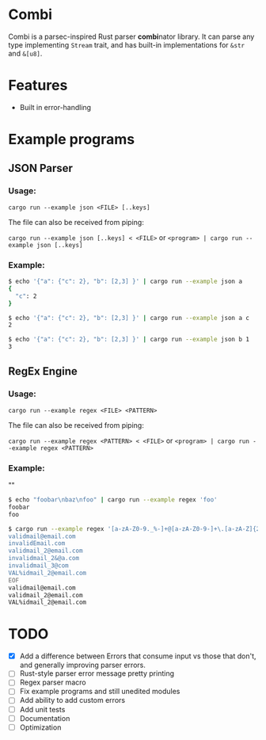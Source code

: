 # Combi
Combi is a parsec-inspired Rust parser **combi**nator library. 
It can parse any type implementing `Stream` trait, and has built-in implementations for `&str` and `&[u8]`.

# Features
- Built in error-handling

# Example programs

## JSON Parser
### Usage:

`cargo run --example json <FILE> [..keys]`

The file can also be received from piping:

`cargo run --example json [..keys] < <FILE>` or `<program> | cargo run --example json [..keys]`


### Example:
```bash
$ echo '{"a": {"c": 2}, "b": [2,3] }' | cargo run --example json a
{
  "c": 2
}

$ echo '{"a": {"c": 2}, "b": [2,3] }' | cargo run --example json a c
2

$ echo '{"a": {"c": 2}, "b": [2,3] }' | cargo run --example json b 1
3
```

## RegEx Engine
### Usage:
`cargo run --example regex <FILE> <PATTERN>`

The file can also be received from piping:

`cargo run --example regex <PATTERN> < <FILE>` or `<program> | cargo run --example regex <PATTERN>`

### Example:

""
```bash
$ echo "foobar\nbaz\nfoo" | cargo run --example regex 'foo'
foobar
foo

$ cargo run --example regex '[a-zA-Z0-9._%-]+@[a-zA-Z0-9-]+\.[a-zA-Z]{2,4}' <<EOF
validmail@email.com
invalidEmail.com
validmail_2@email.com
invalidmail_2&@a.com
invalidmail_3@com
VAL%idmail_2@email.com
EOF
validmail@email.com
validmail_2@email.com
VAL%idmail_2@email.com
```

# TODO
- [x] Add a difference between Errors that consume input vs those that don't, and generally improving parser errors.
- [ ] Rust-style parser error message pretty printing 
- [ ] Regex parser macro
- [ ] Fix example programs and still unedited modules
- [ ] Add ability to add custom errors
- [ ] Add unit tests
- [ ] Documentation
- [ ] Optimization
